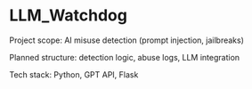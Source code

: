 # LLM_Watchdog

Project scope: AI misuse detection (prompt injection, jailbreaks)

Planned structure: detection logic, abuse logs, LLM integration

Tech stack: Python, GPT API, Flask
